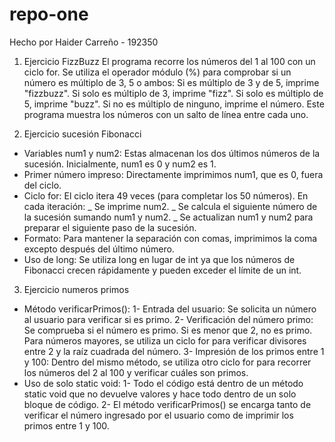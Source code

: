 # repo-one

Hecho por Haider Carreño - 192350

1. Ejercicio FizzBuzz
El programa recorre los números del 1 al 100 con un ciclo for.
Se utiliza el operador módulo (%) para comprobar si un número es múltiplo de 3, 5 o ambos:
Si es múltiplo de 3 y de 5, imprime "fizzbuzz".
Si solo es múltiplo de 3, imprime "fizz".
Si solo es múltiplo de 5, imprime "buzz".
Si no es múltiplo de ninguno, imprime el número.
Este programa muestra los números con un salto de línea entre cada uno.

2. Ejercicio sucesión Fibonacci
- Variables num1 y num2: 
Estas almacenan los dos últimos números de la sucesión. Inicialmente, num1 es 0 y num2 es 1.
- Primer número impreso: 
Directamente imprimimos num1, que es 0, fuera del ciclo.
- Ciclo for: 
El ciclo itera 49 veces (para completar los 50 números). En cada iteración:
 _ Se imprime num2.
 _ Se calcula el siguiente número de la sucesión sumando num1 y num2.
 _ Se actualizan num1 y num2 para preparar el siguiente paso de la sucesión.
- Formato: 
Para mantener la separación con comas, imprimimos la coma excepto después del último número.
- Uso de long: 
Se utiliza long en lugar de int ya que los números de Fibonacci crecen rápidamente y pueden exceder el límite de un int.

3. Ejercicio numeros primos
- Método verificarPrimos():
1- Entrada del usuario: Se solicita un número al usuario para verificar si es primo.
2- Verificación del número primo: Se comprueba si el número es primo. Si es menor que 2, no es primo. Para números mayores, se utiliza un ciclo for para verificar divisores entre 2 y la raíz cuadrada del número.
3- Impresión de los primos entre 1 y 100: Dentro del mismo método, se utiliza otro ciclo for para recorrer los números del 2 al 100 y verificar cuáles son primos.
- Uso de solo static void:
1- Todo el código está dentro de un método static void que no devuelve valores y hace todo dentro de un solo bloque de código.
2- El método verificarPrimos() se encarga tanto de verificar el número ingresado por el usuario como de imprimir los primos entre 1 y 100.
